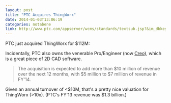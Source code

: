 ```yaml
---
layout: post
title: "PTC Acquires ThingWorx"
date: 2014-01-03T13:06:19
categories: notabene
link: http://www.ptc.com/appserver/wcms/standards/textsub.jsp?&im_dbkey=159649&icg_dbkey=21
---
```


PTC just acquired ThingWorx for $112M:

Incidentally, PTC also owns the venerable Pro/Engineer (now [Creo][ln1]), which is a great piece of 2D CAD software.

> The acquisition is expected to add more than $10 million of revenue over the next 12 months, with $5 million to $7 million of revenue in FY'14.

Given an annual turnover of <$10M, that's a pretty nice valuation for ThingWorx (>10x). (PTC's FY'13 revenue was $1.3 billion.)

[ln1]: http://www.ptc.com/product/creo/

